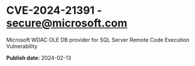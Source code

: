 # CVE-2024-21391 - secure@microsoft.com

Microsoft WDAC OLE DB provider for SQL Server Remote Code Execution Vulnerability

**Publish date:** 2024-02-13
